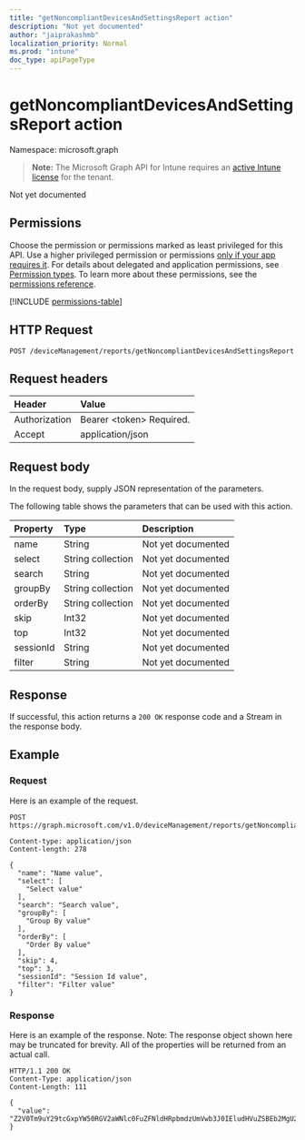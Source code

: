 ```yaml
---
title: "getNoncompliantDevicesAndSettingsReport action"
description: "Not yet documented"
author: "jaiprakashmb"
localization_priority: Normal
ms.prod: "intune"
doc_type: apiPageType
---
```


# getNoncompliantDevicesAndSettingsReport action

Namespace: microsoft.graph

> **Note:** The Microsoft Graph API for Intune requires an [active Intune license](https://go.microsoft.com/fwlink/?linkid=839381) for the tenant.

Not yet documented

## Permissions
Choose the permission or permissions marked as least privileged for this API. Use a higher privileged permission or permissions [only if your app requires it](/graph/permissions-overview#best-practices-for-using-microsoft-graph-permissions). For details about delegated and application permissions, see [Permission types](/graph/permissions-overview#permission-types). To learn more about these permissions, see the [permissions reference](/graph/permissions-reference).

<!-- { "blockType": "permissions", "name": "intune_reporting_devicemanagementreports_getnoncompliantdevicesandsettingsreport" } -->
[!INCLUDE [permissions-table](../includes/permissions/intune-reporting-devicemanagementreports-getnoncompliantdevicesandsettingsreport-permissions.md)]

## HTTP Request
<!-- {
  "blockType": "ignored"
}
-->
``` http
POST /deviceManagement/reports/getNoncompliantDevicesAndSettingsReport
```

## Request headers
|Header|Value|
|:---|:---|
|Authorization|Bearer &lt;token&gt; Required.|
|Accept|application/json|

## Request body
In the request body, supply JSON representation of the parameters.

The following table shows the parameters that can be used with this action.

|Property|Type|Description|
|:---|:---|:---|
|name|String|Not yet documented|
|select|String collection|Not yet documented|
|search|String|Not yet documented|
|groupBy|String collection|Not yet documented|
|orderBy|String collection|Not yet documented|
|skip|Int32|Not yet documented|
|top|Int32|Not yet documented|
|sessionId|String|Not yet documented|
|filter|String|Not yet documented|



## Response
If successful, this action returns a `200 OK` response code and a Stream in the response body.

## Example

### Request
Here is an example of the request.
``` http
POST https://graph.microsoft.com/v1.0/deviceManagement/reports/getNoncompliantDevicesAndSettingsReport

Content-type: application/json
Content-length: 278

{
  "name": "Name value",
  "select": [
    "Select value"
  ],
  "search": "Search value",
  "groupBy": [
    "Group By value"
  ],
  "orderBy": [
    "Order By value"
  ],
  "skip": 4,
  "top": 3,
  "sessionId": "Session Id value",
  "filter": "Filter value"
}
```

### Response
Here is an example of the response. Note: The response object shown here may be truncated for brevity. All of the properties will be returned from an actual call.
``` http
HTTP/1.1 200 OK
Content-Type: application/json
Content-Length: 111

{
  "value": "Z2V0Tm9uY29tcGxpYW50RGV2aWNlc0FuZFNldHRpbmdzUmVwb3J0IEludHVuZSBEb2MgU2FtcGxlIC0yMDEyNTMxMjQ3"
}
```
